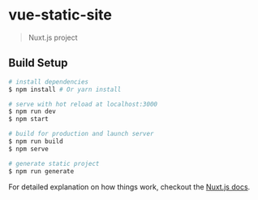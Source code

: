 # vue-static-site

> Nuxt.js project

## Build Setup

``` bash
# install dependencies
$ npm install # Or yarn install

# serve with hot reload at localhost:3000
$ npm run dev
$ npm start

# build for production and launch server
$ npm run build
$ npm serve

# generate static project
$ npm run generate
```

For detailed explanation on how things work, checkout the [Nuxt.js docs](https://github.com/nuxt/nuxt.js).
